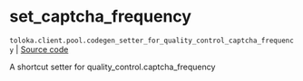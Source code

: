 # set_captcha_frequency
`toloka.client.pool.codegen_setter_for_quality_control_captcha_frequency` | [Source code](https://github.com/Toloka/toloka-kit/blob/v1.2.1/src/client/pool/__init__.py#L0)

A shortcut setter for quality_control.captcha_frequency

